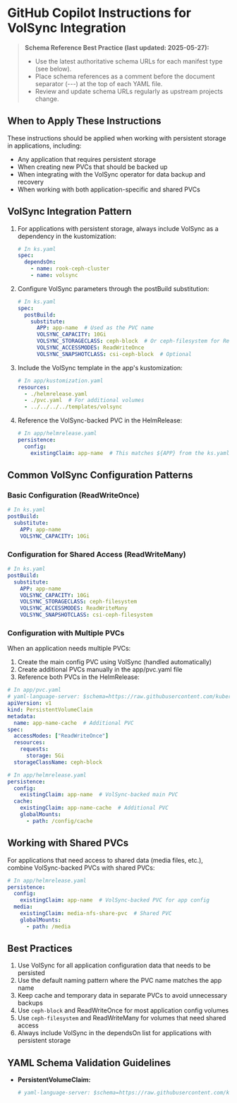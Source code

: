 # GitHub Copilot Instructions for VolSync Integration

> **Schema Reference Best Practice (last updated: 2025-05-27):**
> - Use the latest authoritative schema URLs for each manifest type (see below).
> - Place schema references as a comment before the document separator (---) at the top of each YAML file.
> - Review and update schema URLs regularly as upstream projects change.

## When to Apply These Instructions

These instructions should be applied when working with persistent storage in applications, including:
- Any application that requires persistent storage
- When creating new PVCs that should be backed up
- When integrating with the VolSync operator for data backup and recovery
- When working with both application-specific and shared PVCs

## VolSync Integration Pattern

1. For applications with persistent storage, always include VolSync as a dependency in the kustomization:
   ```yaml
   # In ks.yaml
   spec:
     dependsOn:
       - name: rook-ceph-cluster
       - name: volsync
   ```

2. Configure VolSync parameters through the postBuild substitution:
   ```yaml
   # In ks.yaml
   spec:
     postBuild:
       substitute:
         APP: app-name  # Used as the PVC name
         VOLSYNC_CAPACITY: 10Gi
         VOLSYNC_STORAGECLASS: ceph-block  # Or ceph-filesystem for ReadWriteMany
         VOLSYNC_ACCESSMODES: ReadWriteOnce
         VOLSYNC_SNAPSHOTCLASS: csi-ceph-block  # Optional
   ```

3. Include the VolSync template in the app's kustomization:
   ```yaml
   # In app/kustomization.yaml
   resources:
     - ./helmrelease.yaml
     - ./pvc.yaml  # For additional volumes
     - ../../../../templates/volsync
   ```

4. Reference the VolSync-backed PVC in the HelmRelease:
   ```yaml
   # In app/helmrelease.yaml
   persistence:
     config:
       existingClaim: app-name  # This matches ${APP} from the ks.yaml
   ```

## Common VolSync Configuration Patterns

### Basic Configuration (ReadWriteOnce)

```yaml
# In ks.yaml
postBuild:
  substitute:
    APP: app-name
    VOLSYNC_CAPACITY: 10Gi
```

### Configuration for Shared Access (ReadWriteMany)

```yaml
# In ks.yaml
postBuild:
  substitute:
    APP: app-name
    VOLSYNC_CAPACITY: 10Gi
    VOLSYNC_STORAGECLASS: ceph-filesystem
    VOLSYNC_ACCESSMODES: ReadWriteMany
    VOLSYNC_SNAPSHOTCLASS: csi-ceph-filesystem
```

### Configuration with Multiple PVCs

When an application needs multiple PVCs:
1. Create the main config PVC using VolSync (handled automatically)
2. Create additional PVCs manually in the app/pvc.yaml file
3. Reference both PVCs in the HelmRelease:

```yaml
# In app/pvc.yaml
# yaml-language-server: $schema=https://raw.githubusercontent.com/kubernetes/api/master/core/v1/openapi-spec/swagger.json#/definitions/io.k8s.api.core.v1.PersistentVolumeClaim
apiVersion: v1
kind: PersistentVolumeClaim
metadata:
  name: app-name-cache  # Additional PVC
spec:
  accessModes: ["ReadWriteOnce"]
  resources:
    requests:
      storage: 5Gi
  storageClassName: ceph-block

# In app/helmrelease.yaml
persistence:
  config:
    existingClaim: app-name  # VolSync-backed main PVC
  cache:
    existingClaim: app-name-cache  # Additional PVC
    globalMounts:
      - path: /config/cache
```

## Working with Shared PVCs

For applications that need access to shared data (media files, etc.), combine VolSync-backed PVCs with shared PVCs:

```yaml
# In app/helmrelease.yaml
persistence:
  config:
    existingClaim: app-name  # VolSync-backed PVC for app config
  media:
    existingClaim: media-nfs-share-pvc  # Shared PVC
    globalMounts:
      - path: /media
```

## Best Practices

1. Use VolSync for all application configuration data that needs to be persisted
2. Use the default naming pattern where the PVC name matches the app name
3. Keep cache and temporary data in separate PVCs to avoid unnecessary backups
4. Use `ceph-block` and ReadWriteOnce for most application config volumes
5. Use `ceph-filesystem` and ReadWriteMany for volumes that need shared access
6. Always include VolSync in the dependsOn list for applications with persistent storage

## YAML Schema Validation Guidelines

- **PersistentVolumeClaim:**
  ```yaml
  # yaml-language-server: $schema=https://raw.githubusercontent.com/kubernetes/api/master/core/v1/openapi-spec/swagger.json#/definitions/io.k8s.api.core.v1.PersistentVolumeClaim
  ```
